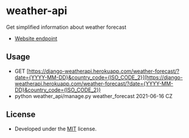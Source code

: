 # weather-api

Get simplified information about weather forecast
* [Website endpoint](https://django-weatherapi.herokuapp.com/weather-forecast/)

## Usage
* GET [https://django-weatherapi.herokuapp.com/weather-forecast/?date={YYYY-MM-DD}&country_code={ISO_CODE_2}](https://django-weatherapi.herokuapp.com/weather-forecast/?date={YYYY-MM-DD}&country_code={ISO_CODE_2})
* python weather_api/manage.py weather_forecast 2021-06-16 CZ

## License
* Developed under the [MIT](https://github.com/kucera-lukas/weather-api/blob/main/LICENSE) license.
